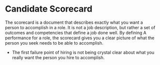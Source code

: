 # Candidate Scorecard

The scorecard is a document that describes exactly what you want a person to accomplish in a role. It is not a job description, but rather a set of outcomes and competencies that define a job done well. By defining A performance for a role, the scorecard gives you a clear picture of what the person you seek needs to be able to accomplish.

* The first failure point of hiring is not being crystal clear about what you really want the person you hire to accomplish.